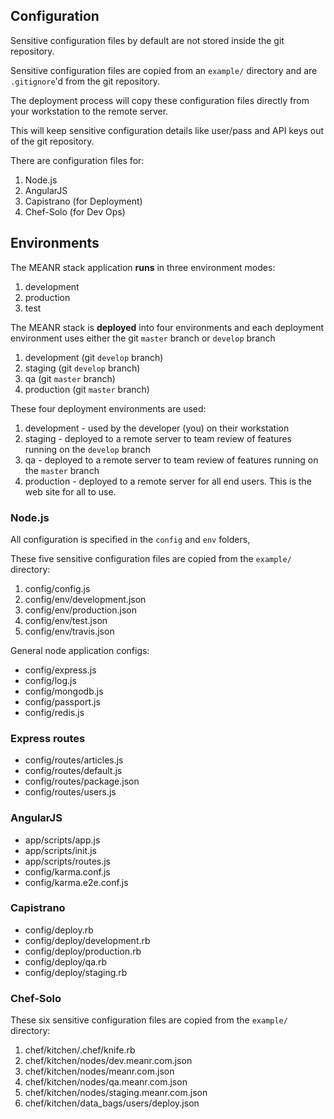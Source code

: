 ## Configuration

Sensitive configuration files by default are not stored inside the git repository.

Sensitive configuration files are copied from an `example/` directory and are `.gitignore`'d from the git repository.

The deployment process will copy these configuration files directly from your workstation to the remote server.

This will keep sensitive configuration details like user/pass and API keys out of the git repository.

There are configuration files for:

1. Node.js
2. AngularJS
3. Capistrano (for Deployment)
4. Chef-Solo (for Dev Ops)

## Environments

The MEANR stack application **runs** in three environment modes:

1. development
2. production
3. test

The MEANR stack is **deployed** into four environments and each deployment environment uses either the git `master` branch or `develop` branch

1. development (git `develop` branch)
2. staging (git `develop` branch)
3. qa (git `master` branch)
4. production (git `master` branch)

These four deployment environments are used:

1. development - used by the developer (you) on their workstation
2. staging - deployed to a remote server to team review of features running on the `develop` branch
3. qa - deployed to a remote server to team review of features running on the `master` branch
3. production - deployed to a remote server for all end users. This is the web site for all to use.

### Node.js

All configuration is specified in the `config` and `env` folders,

These five sensitive configuration files are copied from the `example/` directory:

1. config/config.js
2. config/env/development.json
3. config/env/production.json
4. config/env/test.json
5. config/env/travis.json

General node application configs:

* config/express.js
* config/log.js
* config/mongodb.js
* config/passport.js
* config/redis.js

### Express routes

* config/routes/articles.js
* config/routes/default.js
* config/routes/package.json
* config/routes/users.js

### AngularJS

* app/scripts/app.js
* app/scripts/init.js
* app/scripts/routes.js
* config/karma.conf.js
* config/karma.e2e.conf.js

### Capistrano

* config/deploy.rb
* config/deploy/development.rb
* config/deploy/production.rb
* config/deploy/qa.rb
* config/deploy/staging.rb

### Chef-Solo

These six sensitive configuration files are copied from the `example/` directory:

1. chef/kitchen/.chef/knife.rb
2. chef/kitchen/nodes/dev.meanr.com.json
3. chef/kitchen/nodes/meanr.com.json
4. chef/kitchen/nodes/qa.meanr.com.json
5. chef/kitchen/nodes/staging.meanr.com.json
6. chef/kitchen/data_bags/users/deploy.json
